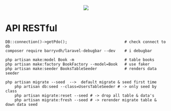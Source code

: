 <p align="center"><img src="https://laravel.com/assets/img/components/logo-laravel.svg"></p>

# API RESTful 

```
DB::connection()->getPdo();                         # check connect to db
composer require barryvdh/laravel-debugbar --dev    # i debugbar

php artisan make:model Book -m                      # table books
php artisan make:factory BookFactory --model=Book   # use faker
php artisan make:seeder BooksTableSeeder            # renders data seeder

php artisan migrate --seed  -->  default migrate & seed first time
    php artisan db:seed --class=UsersTableSeeder # -> only seed by class
    php artisan migrate:reset --seed # -> drop all table & data's 
    php artisan migrate:fresh --seed # -> rerender migrate table & down data seed
```
